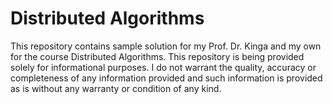 # Distributed Algorithms

This repository contains sample solution for my Prof. Dr. Kinga and my own for the course Distributed Algorithms. This repository is being provided solely for informational purposes. I do not warrant the quality, accuracy or completeness of any information provided and such information is provided as is without any warranty or condition of any kind.





